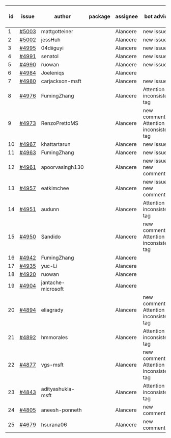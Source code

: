 | id | issue | author | package | assignee | bot advice | created date of issue | target release date | date from target |
| ------ | ------ | ------ | ------ | ------ | ------ | ------ | ------ | :-----: |
| 1 | [#5003](https://github.com/Azure/sdk-release-request/issues/5003) | mattgotteiner |  | Alancere | new issue. | 02-27 | 03-22 |  |
| 2 | [#5002](https://github.com/Azure/sdk-release-request/issues/5002) | jessHuh |  | Alancere | new issue. | 02-27 | 03-22 |  |
| 3 | [#4995](https://github.com/Azure/sdk-release-request/issues/4995) | 04diiguyi |  | Alancere | new issue. | 02-27 | 03-22 |  |
| 4 | [#4991](https://github.com/Azure/sdk-release-request/issues/4991) | senatol |  | Alancere | new issue. | 02-27 | 03-22 |  |
| 5 | [#4990](https://github.com/Azure/sdk-release-request/issues/4990) | ruowan |  | Alancere | new issue. | 02-27 | 03-22 |  |
| 6 | [#4984](https://github.com/Azure/sdk-release-request/issues/4984) | Joeleniqs |  | Alancere |  | 02-24 | 03-22 |  |
| 7 | [#4980](https://github.com/Azure/sdk-release-request/issues/4980) | carjackson-msft |  | Alancere | new issue. | 02-22 | 03-22 |  |
| 8 | [#4976](https://github.com/Azure/sdk-release-request/issues/4976) | FumingZhang |  | Alancere | Attention to inconsistent tag | 02-21 | 03-22 |  |
| 9 | [#4973](https://github.com/Azure/sdk-release-request/issues/4973) | RenzoPrettoMS |  | Alancere | new comment. Attention to inconsistent tag | 02-21 | 03-22 |  |
| 10 | [#4967](https://github.com/Azure/sdk-release-request/issues/4967) | khattartarun |  | Alancere | new issue. | 02-20 | 03-22 |  |
| 11 | [#4963](https://github.com/Azure/sdk-release-request/issues/4963) | FumingZhang |  | Alancere | new issue. | 02-19 | 03-22 |  |
| 12 | [#4961](https://github.com/Azure/sdk-release-request/issues/4961) | apoorvasingh130 |  | Alancere | new issue. new comment. | 02-19 | 03-22 |  |
| 13 | [#4957](https://github.com/Azure/sdk-release-request/issues/4957) | eatkimchee |  | Alancere | new issue. new comment. | 02-17 | 03-22 |  |
| 14 | [#4951](https://github.com/Azure/sdk-release-request/issues/4951) | audunn |  | Alancere | Attention to inconsistent tag | 02-16 | 03-22 |  |
| 15 | [#4950](https://github.com/Azure/sdk-release-request/issues/4950) | Sandido |  | Alancere | new comment. Attention to inconsistent tag | 02-15 | 03-22 |  |
| 16 | [#4942](https://github.com/Azure/sdk-release-request/issues/4942) | FumingZhang |  | Alancere |  | 02-02 | 02-23 |  |
| 17 | [#4935](https://github.com/Azure/sdk-release-request/issues/4935) | yuc-Li |  | Alancere |  | 02-01 | 02-23 |  |
| 18 | [#4920](https://github.com/Azure/sdk-release-request/issues/4920) | ruowan |  | Alancere |  | 01-26 | 02-23 |  |
| 19 | [#4904](https://github.com/Azure/sdk-release-request/issues/4904) | jantache-microsoft |  | Alancere |  | 01-22 | 02-23 |  |
| 20 | [#4894](https://github.com/Azure/sdk-release-request/issues/4894) | eliagrady |  | Alancere | new comment. Attention to inconsistent tag | 01-18 | 02-23 |  |
| 21 | [#4892](https://github.com/Azure/sdk-release-request/issues/4892) | hmmorales |  | Alancere | Attention to inconsistent tag | 01-16 | 02-23 |  |
| 22 | [#4877](https://github.com/Azure/sdk-release-request/issues/4877) | vgs-msft |  | Alancere | new comment. Attention to inconsistent tag | 01-09 | 02-23 |  |
| 23 | [#4843](https://github.com/Azure/sdk-release-request/issues/4843) | adityashukla-msft |  | Alancere | Attention to inconsistent tag | 12-20 | 02-23 |  |
| 24 | [#4805](https://github.com/Azure/sdk-release-request/issues/4805) | aneesh-ponneth |  | Alancere | new comment. | 11-29 | 02-23 |  |
| 25 | [#4679](https://github.com/Azure/sdk-release-request/issues/4679) | hsurana06 |  | Alancere | new comment. | 10-23 | 02-23 |  |
